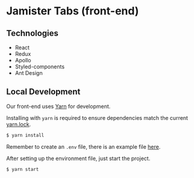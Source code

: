 # Jamister Tabs (front-end)

## Technologies

- React
- Redux
- Apollo
- Styled-components
- Ant Design


## Local Development

Our front-end uses [Yarn](https://yarnpkg.com) for development.

Installing with `yarn` is required to ensure dependencies match the current [yarn.lock](./yarn.lock).

```bash
$ yarn install
```

Remember to create an `.env` file, there is an example file [here](./.env.example).

After setting up the environment file, just start the project.

```bash
$ yarn start
```

